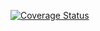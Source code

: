 
[![Coverage Status](https://coveralls.io/repos/github/OpenMAVN/MAVN.Job.QuorumOperationOrchestrator/badge.svg?branch=master)](https://coveralls.io/github/OpenMAVN/MAVN.Job.QuorumOperationOrchestrator?branch=master)